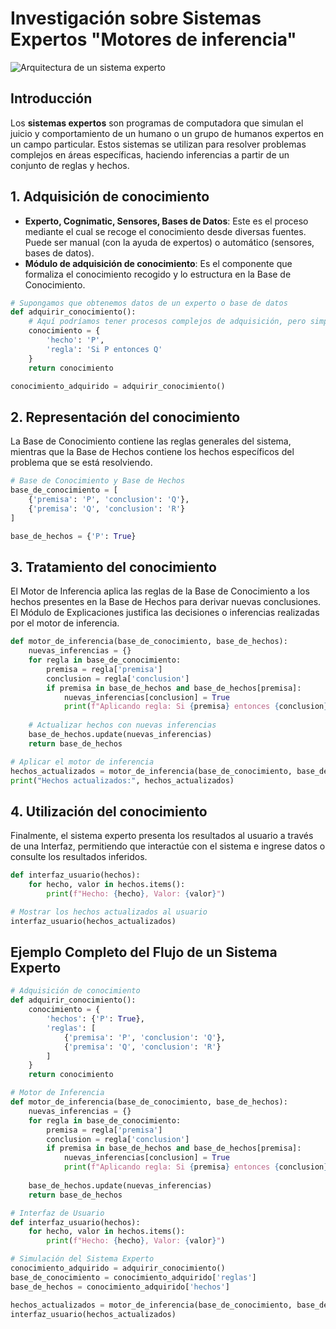 # Investigación sobre Sistemas Expertos "Motores de inferencia"
![Arquitectura de un sistema experto](https://catalinasist.wordpress.com/wp-content/uploads/2011/03/arquitectura-sistema-experto.png)

## Introducción
Los **sistemas expertos** son programas de computadora que simulan el juicio y comportamiento de un humano o un grupo de humanos expertos en un campo particular. Estos sistemas se utilizan para resolver problemas complejos en áreas específicas, haciendo inferencias a partir de un conjunto de reglas y hechos.

## 1. Adquisición de conocimiento
- **Experto, Cognimatic, Sensores, Bases de Datos**: Este es el proceso mediante el cual se recoge el conocimiento desde diversas fuentes. Puede ser manual (con la ayuda de expertos) o automático (sensores, bases de datos).
- **Módulo de adquisición de conocimiento**: Es el componente que formaliza el conocimiento recogido y lo estructura en la Base de Conocimiento.
```python
# Supongamos que obtenemos datos de un experto o base de datos
def adquirir_conocimiento():
    # Aquí podríamos tener procesos complejos de adquisición, pero simplificamos con un ejemplo estático.
    conocimiento = {
        'hecho': 'P', 
        'regla': 'Si P entonces Q'
    }
    return conocimiento

conocimiento_adquirido = adquirir_conocimiento()
```
## 2. Representación del conocimiento
La Base de Conocimiento contiene las reglas generales del sistema, mientras que la Base de Hechos contiene los hechos específicos del problema que se está resolviendo.
```python
# Base de Conocimiento y Base de Hechos
base_de_conocimiento = [
    {'premisa': 'P', 'conclusion': 'Q'},
    {'premisa': 'Q', 'conclusion': 'R'}
]

base_de_hechos = {'P': True}
```
## 3. Tratamiento del conocimiento
El Motor de Inferencia aplica las reglas de la Base de Conocimiento a los hechos presentes en la Base de Hechos para derivar nuevas conclusiones. El Módulo de Explicaciones justifica las decisiones o inferencias realizadas por el motor de inferencia.
```python
def motor_de_inferencia(base_de_conocimiento, base_de_hechos):
    nuevas_inferencias = {}
    for regla in base_de_conocimiento:
        premisa = regla['premisa']
        conclusion = regla['conclusion']
        if premisa in base_de_hechos and base_de_hechos[premisa]:
            nuevas_inferencias[conclusion] = True
            print(f"Aplicando regla: Si {premisa} entonces {conclusion}")
    
    # Actualizar hechos con nuevas inferencias
    base_de_hechos.update(nuevas_inferencias)
    return base_de_hechos

# Aplicar el motor de inferencia
hechos_actualizados = motor_de_inferencia(base_de_conocimiento, base_de_hechos)
print("Hechos actualizados:", hechos_actualizados)

```
## 4. Utilización del conocimiento

Finalmente, el sistema experto presenta los resultados al usuario a través de una Interfaz, permitiendo que interactúe con el sistema e ingrese datos o consulte los resultados inferidos.
```python
def interfaz_usuario(hechos):
    for hecho, valor in hechos.items():
        print(f"Hecho: {hecho}, Valor: {valor}")

# Mostrar los hechos actualizados al usuario
interfaz_usuario(hechos_actualizados)
```

## Ejemplo Completo del Flujo de un Sistema Experto
```python
# Adquisición de conocimiento
def adquirir_conocimiento():
    conocimiento = {
        'hechos': {'P': True},
        'reglas': [
            {'premisa': 'P', 'conclusion': 'Q'},
            {'premisa': 'Q', 'conclusion': 'R'}
        ]
    }
    return conocimiento

# Motor de Inferencia
def motor_de_inferencia(base_de_conocimiento, base_de_hechos):
    nuevas_inferencias = {}
    for regla in base_de_conocimiento:
        premisa = regla['premisa']
        conclusion = regla['conclusion']
        if premisa in base_de_hechos and base_de_hechos[premisa]:
            nuevas_inferencias[conclusion] = True
            print(f"Aplicando regla: Si {premisa} entonces {conclusion}")
    
    base_de_hechos.update(nuevas_inferencias)
    return base_de_hechos

# Interfaz de Usuario
def interfaz_usuario(hechos):
    for hecho, valor in hechos.items():
        print(f"Hecho: {hecho}, Valor: {valor}")

# Simulación del Sistema Experto
conocimiento_adquirido = adquirir_conocimiento()
base_de_conocimiento = conocimiento_adquirido['reglas']
base_de_hechos = conocimiento_adquirido['hechos']

hechos_actualizados = motor_de_inferencia(base_de_conocimiento, base_de_hechos)
interfaz_usuario(hechos_actualizados)
```



